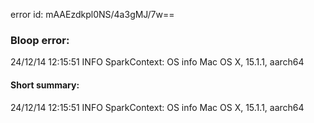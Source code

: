 error id: mAAEzdkpl0NS/4a3gMJ/7w==
### Bloop error:

24/12/14 12:15:51 INFO SparkContext: OS info Mac OS X, 15.1.1, aarch64
#### Short summary: 

24/12/14 12:15:51 INFO SparkContext: OS info Mac OS X, 15.1.1, aarch64